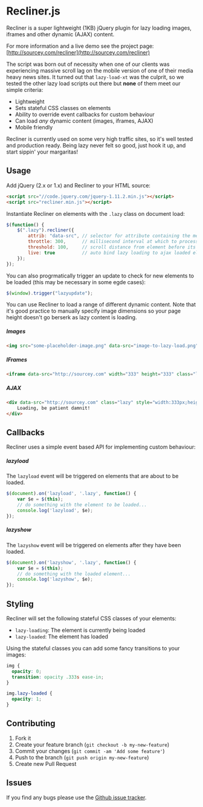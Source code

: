# Recliner.js
   
Recliner is a super lightweight (1KB) jQuery plugin for lazy loading images, iframes and other dynamic (AJAX) content.

For more information and a live demo see the project page: [http://sourcey.com/recliner](http://sourcey.com/recliner)

The script was born out of necessity when one of our clients was experiencing massive scroll lag on the mobile version of one of their media heavy news sites. It turned out that `lazy-load-xt` was the culprit, so we tested the other lazy load scripts out there but **none** of them meet our simple criteria:

* Lightweight
* Sets stateful CSS classes on elements
* Ability to override event callbacks for custom behaviour
* Can load *any* dynamic content (images, iframes, AJAX) 
* Mobile friendly

Recliner is currently used on some very high traffic sites, so it's well tested and production ready. Being lazy never felt so good, just hook it up, and start sippin' your margaritas!

## Usage

Add jQuery (2.x or 1.x) and Recliner to your HTML source:

``` html
<script src="//code.jquery.com/jquery-1.11.2.min.js"></script>
<script src="recliner.min.js"></script>
```

Instantiate Recliner on elements with the `.lazy` class on document load:

``` javascript
$(function() {
    $(".lazy").recliner({
        attrib: "data-src", // selector for attribute containing the media src
        throttle: 300,      // millisecond interval at which to process events
        threshold: 100,     // scroll distance from element before its loaded
        live: true          // auto bind lazy loading to ajax loaded elements
    });
});
```

You can also progrmatically trigger an update to check for new elements to be loaded (this may be necessary in some egde cases):

``` javascript
$(window).trigger("lazyupdate");
```

You can use Recliner to load a range of different dynamic content. Note that it's good practice to manually specify image dimensions so your page height doesn't go berserk as lazy content is loading.

##### Images

``` html
<img src="some-placeholder-image.png" data-src="image-to-lazy-load.png" class="lazy" width="333" height="333" /> 
```

##### IFrames

``` html
<iframe data-src="http://sourcey.com" width="333" height="333" class="lazy" frameborder="0" vspace="0" hspace="0"></iframe>
```

##### AJAX

``` html
<div data-src="http://sourcey.com" class="lazy" style="width:333px;height:333px">
    Loading, be patient damnit!
</div>
```

## Callbacks

Recliner uses a simple event based API for implementing custom behaviour:

##### lazyload

The `lazyload` event will be triggered on elements that are about to be loaded.

``` javascript
$(document).on('lazyload', '.lazy', function() {
    var $e = $(this);
    // do something with the element to be loaded...
    console.log('lazyload', $e);
});
```
    
##### lazyshow

The `lazyshow` event will be triggered on elements after they have been loaded.
    
``` javascript
$(document).on('lazyshow', '.lazy', function() {
    var $e = $(this);
    // do something with the loaded element...
    console.log('lazyshow', $e);
});
```

## Styling

Recliner will set the following stateful CSS classes of your elements:

* `lazy-loading`: The element is currently being loaded
* `lazy-loaded`: The element has loaded

Using the stateful classes you can add some fancy transitions to your images:

``` css
img {
  opacity: 0;
  transition: opacity .333s ease-in;
}

img.lazy-loaded {
  opacity: 1;
} 
```

## Contributing

1. Fork it
2. Create your feature branch (`git checkout -b my-new-feature`)
3. Commit your changes (`git commit -am 'Add some feature'`)
4. Push to the branch (`git push origin my-new-feature`)
5. Create new Pull Request

## Issues

If you find any bugs please use the [Github issue tracker](https://github.com/sourcey/recliner/issues).

